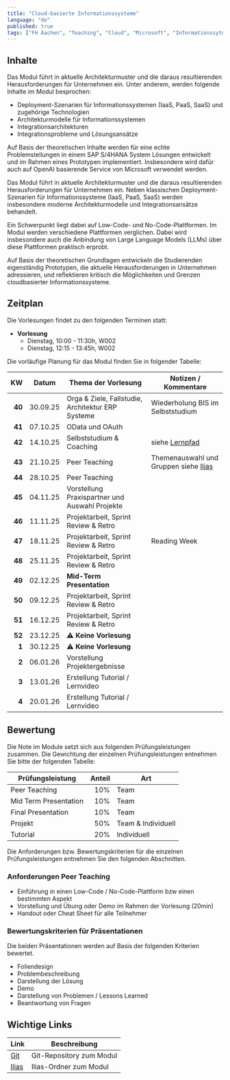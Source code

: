 ```yaml
---
title: "Cloud-basierte Informationssysteme"
language: "de"
published: true
tags: ["FH Aachen", "Teaching", "Cloud", "Microsoft", "Informationssyteme"]
---
```


## Inhalte

Das Modul führt in aktuelle Architekturmuster und die daraus resultierenden
Herausforderungen für Unternehmen ein. Unter anderem, werden folgende
Inhalte im Modul besprochen:

- Deployment-Szenarien für Informationssystemen (IaaS, PaaS, SaaS) und
  zugehörige Technologien
- Architekturmodelle für Informationssystemen
- Integrationsarchitekturen
- Integrationsprobleme und Lösungsansätze

Auf Basis der theoretischen Inhalte werden für eine echte Problemstellungen in
einem SAP S/4HANA System Lösungen entwickelt und im Rahmen eines Prototypen
implementiert. Insbesondere wird dafür auch auf OpenAI basierende Service von
Microsoft verwendet werden.

Das Modul führt in aktuelle Architekturmuster und die daraus resultierenden
Herausforderungen für Unternehmen ein. Neben klassischen Deployment-Szenarien
für Informationssysteme (IaaS, PaaS, SaaS) werden insbesondere moderne
Architekturmodelle und Integrationsansätze behandelt.

Ein Schwerpunkt liegt dabei auf Low-Code- und No-Code-Plattformen. Im Modul werden
verschiedene Plattformen verglichen. Dabei wird insbesondere auch die Anbindung
von Large Language Models (LLMs) über diese Plattformen praktisch erprobt.

Auf Basis der theoretischen Grundlagen entwickeln die Studierenden eigenständig
Prototypen, die aktuelle Herausforderungen in Unternehmen adressieren, und
reflektieren kritisch die Möglichkeiten und Grenzen cloudbasierter
Informationssysteme.

## Zeitplan

Die Vorlesungen findet zu den folgenden Terminen statt:

- **Vorlesung**
  - Dienstag, 10:00 - 11:30h, W002
  - Dienstag, 12:15 - 13:45h, W002

Die vorläufige Planung für das Modul finden Sie in folgender Tabelle:

|     KW | Datum    | Thema der Vorlesung                               | Notizen / Kommentare                                                                            |
| -----: | -------- | ------------------------------------------------- | ----------------------------------------------------------------------------------------------- |
| **40** | 30.09.25 | Orga & Ziele, Fallstudie, Architektur ERP Systeme | Wiederholung BIS im Selbststudium                                                               |
| **41** | 07.10.25 | OData und OAuth                                   |                                                                                                 |
| **42** | 14.10.25 | Selbststudium & Coaching                          | siehe [Lernpfad](https://codeberg.org/ceedee666/cloud-based-information-systems/#learning-path) |
| **43** | 21.10.25 | Peer Teaching                                     | Themenauswahl und Gruppen siehe [Ilias](https://www.ili.fh-aachen.de/go/book/1455838)           |
| **44** | 28.10.25 | Peer Teaching                                     |                                                                                                 |
| **45** | 04.11.25 | Vorstellung Praxispartner und Auswahl Projekte    |                                                                                                 |
| **46** | 11.11.25 | Projektarbeit, Sprint Review & Retro              |                                                                                                 |
| **47** | 18.11.25 | Projektarbeit, Sprint Review & Retro              | Reading Week                                                                                    |
| **48** | 25.11.25 | Projektarbeit, Sprint Review & Retro              |                                                                                                 |
| **49** | 02.12.25 | **Mid-Term Presentation**                         |                                                                                                 |
| **50** | 09.12.25 | Projektarbeit, Sprint Review & Retro              |                                                                                                 |
| **51** | 16.12.25 | Projektarbeit, Sprint Review & Retro              |                                                                                                 |
| **52** | 23.12.25 | ⚠️ **Keine Vorlesung**                            |                                                                                                 |
|  **1** | 30.12.25 | ⚠️ **Keine Vorlesung**                            |                                                                                                 |
|  **2** | 06.01.26 | Vorstellung Projektergebnisse                     |                                                                                                 |
|  **3** | 13.01.26 | Erstellung Tutorial / Lernvideo                   |                                                                                                 |
|  **4** | 20.01.26 | Erstellung Tutorial / Lernvideo                   |                                                                                                 |

## Bewertung

Die Note im Module setzt sich aus folgenden Prüfungsleistungen zusammen.
Die Gewichtung der einzelnen Prüfungsleistungen entnehmen
Sie bitte der folgenden Tabelle:

| Prüfungsleistung      | Anteil | Art                |
| --------------------- | -----: | ------------------ |
| Peer Teaching         |    10% | Team               |
| Mid Term Presentation |    10% | Team               |
| Final Presentation    |    10% | Team               |
| Projekt               |    50% | Team & Individuell |
| Tutorial              |    20% | Individuell        |

Die Anforderungen bzw. Bewertungskriterien für die einzelnen Prüfungsleistungen entnehmen
Sie den folgenden Abschnitten.

### Anforderungen Peer Teaching

- Einführung in einen Low-Code / No-Code-Plattform bzw einen bestimmten Aspekt
- Vorstellung und Übung oder Demo im Rahmen der Vorlesung (20min)
- Handout oder Cheat Sheet für alle Teilnehmer

### Bewertungskriterien für Präsentationen

Die beiden Präsentationen werden auf Basis der folgenden Kriterien bewertet.

- Foliendesign
- Problembeschreibung
- Darstellung der Lösung
- Demo
- Darstellung von Problemen / Lessons Learned
- Beantwortung von Fragen

## Wichtige Links

| Link                                                                   | Beschreibung             |
| ---------------------------------------------------------------------- | ------------------------ |
| [Git](https://codeberg.org/ceedee666/cloud-based-information-systems/) | Git-Repository zum Modul |
| [Ilias](https://www.ili.fh-aachen.de/go/crs/1448894)                   | Ilias-Ordner zum Modul   |
